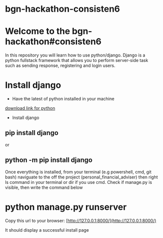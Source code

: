 # bgn-hackathon-consisten6


# Welcome to the bgn-hackathon#consisten6

In this repository you will learn how to use python/django. Django is a python fullstack framework that allows you 
to perform server-side task such as sending response, registering and login users. 

# Install django

- Have the latest of python installed in your machine

[download link for python](https://www.python.org/downloads/)

- Install django

## pip install django

or

## python -m pip install django

Once everything is installed, from your terminal (e.g powershell, cmd, git bash) naviguate to the off the project (personal_financial_adviser)
then right ls command in your terminal or dir if you use cmd. Check if manage.py is visible, then write the command below

# python manage.py runserver

Copy this url to your browser: [http://127.0.0.1:8000/](http://127.0.0.1:8000/)

It should display a successful install page